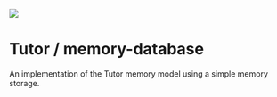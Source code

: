 ![](https://travis-ci.org/Welfenlab/tutor-memory-database.svg)

# Tutor / memory-database

An implementation of the Tutor memory model using a simple memory storage.
